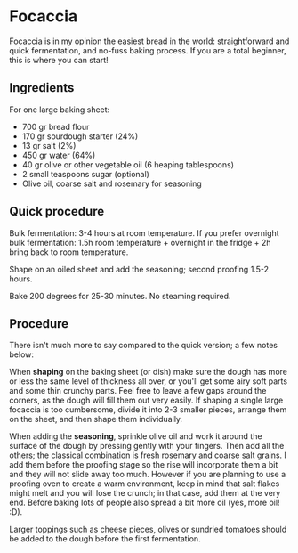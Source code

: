 # Focaccia

Focaccia is in my opinion the easiest bread in the world: straightforward and quick fermentation, and no-fuss baking process. If you are a total beginner,
this is where you can start!

## Ingredients

For one large baking sheet:

- 700 gr bread flour
- 170 gr sourdough starter (24%)
- 13 gr salt (2%)
- 450 gr water (64%)
- 40 gr olive or other vegetable oil (6 heaping tablespoons)
- 2 small teaspoons sugar (optional)
- Olive oil, coarse salt and rosemary for seasoning

## Quick procedure

Bulk fermentation: 3-4 hours at room temperature.
If you prefer overnight bulk fermentation: 1.5h room temperature + overnight in the fridge + 2h bring back to room temperature.

Shape on an oiled sheet and add the seasoning; second proofing 1.5-2 hours.

Bake 200 degrees for 25-30 minutes. No steaming required.

## Procedure

There isn't much more to say compared to the quick version; a few notes below:

When **shaping** on the baking sheet (or dish) make sure the dough has more or less the same level of thickness all over, or you'll get some airy soft parts
and some thin crunchy parts. Feel free to leave a few gaps around the corners, as the dough will fill them out very easily. If shaping a single large focaccia
is too cumbersome, divide it into 2-3 smaller pieces, arrange them on the sheet, and then shape them individually.
  
When adding the **seasoning**, sprinkle olive oil and work it around the surface of the dough by pressing gently with your fingers. Then add all the others; the
classical combination is fresh rosemary and coarse salt grains. I add them before the proofing stage so the rise will incorporate them a bit and they will not
slide away too much. However if you are planning to use a proofing oven to create a warm environment, keep in mind that salt flakes might melt and you will
lose the crunch; in that case, add them at the very end. Before baking lots of people also spread a bit more oil (yes, more oil! :D).

Larger toppings such as cheese pieces, olives or sundried tomatoes should be added to the dough before the first fermentation.
